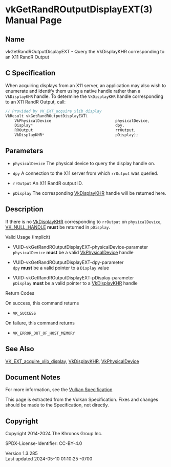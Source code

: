# vkGetRandROutputDisplayEXT(3) Manual Page

## Name

vkGetRandROutputDisplayEXT - Query the VkDisplayKHR corresponding to an
X11 RandR Output



## <a href="#_c_specification" class="anchor"></a>C Specification

When acquiring displays from an X11 server, an application may also wish
to enumerate and identify them using a native handle rather than a
`VkDisplayKHR` handle. To determine the `VkDisplayKHR` handle
corresponding to an X11 RandR Output, call:

``` c
// Provided by VK_EXT_acquire_xlib_display
VkResult vkGetRandROutputDisplayEXT(
    VkPhysicalDevice                            physicalDevice,
    Display*                                    dpy,
    RROutput                                    rrOutput,
    VkDisplayKHR*                               pDisplay);
```

## <a href="#_parameters" class="anchor"></a>Parameters

- `physicalDevice` The physical device to query the display handle on.

- `dpy` A connection to the X11 server from which `rrOutput` was
  queried.

- `rrOutput` An X11 RandR output ID.

- `pDisplay` The corresponding [VkDisplayKHR](https://registry.khronos.org/vulkan/specs/1.3-extensions/man/html/VkDisplayKHR.html) handle
  will be returned here.

## <a href="#_description" class="anchor"></a>Description

If there is no [VkDisplayKHR](https://registry.khronos.org/vulkan/specs/1.3-extensions/man/html/VkDisplayKHR.html) corresponding to
`rrOutput` on `physicalDevice`, [VK_NULL_HANDLE](https://registry.khronos.org/vulkan/specs/1.3-extensions/man/html/VK_NULL_HANDLE.html)
**must** be returned in `pDisplay`.

Valid Usage (Implicit)

- <a href="#VUID-vkGetRandROutputDisplayEXT-physicalDevice-parameter"
  id="VUID-vkGetRandROutputDisplayEXT-physicalDevice-parameter"></a>
  VUID-vkGetRandROutputDisplayEXT-physicalDevice-parameter  
  `physicalDevice` **must** be a valid
  [VkPhysicalDevice](https://registry.khronos.org/vulkan/specs/1.3-extensions/man/html/VkPhysicalDevice.html) handle

- <a href="#VUID-vkGetRandROutputDisplayEXT-dpy-parameter"
  id="VUID-vkGetRandROutputDisplayEXT-dpy-parameter"></a>
  VUID-vkGetRandROutputDisplayEXT-dpy-parameter  
  `dpy` **must** be a valid pointer to a `Display` value

- <a href="#VUID-vkGetRandROutputDisplayEXT-pDisplay-parameter"
  id="VUID-vkGetRandROutputDisplayEXT-pDisplay-parameter"></a>
  VUID-vkGetRandROutputDisplayEXT-pDisplay-parameter  
  `pDisplay` **must** be a valid pointer to a
  [VkDisplayKHR](https://registry.khronos.org/vulkan/specs/1.3-extensions/man/html/VkDisplayKHR.html) handle

Return Codes

On success, this command returns  
- `VK_SUCCESS`

On failure, this command returns  
- `VK_ERROR_OUT_OF_HOST_MEMORY`

## <a href="#_see_also" class="anchor"></a>See Also

[VK_EXT_acquire_xlib_display](https://registry.khronos.org/vulkan/specs/1.3-extensions/man/html/VK_EXT_acquire_xlib_display.html),
[VkDisplayKHR](https://registry.khronos.org/vulkan/specs/1.3-extensions/man/html/VkDisplayKHR.html),
[VkPhysicalDevice](https://registry.khronos.org/vulkan/specs/1.3-extensions/man/html/VkPhysicalDevice.html)

## <a href="#_document_notes" class="anchor"></a>Document Notes

For more information, see the <a
href="https://registry.khronos.org/vulkan/specs/1.3-extensions/html/vkspec.html#vkGetRandROutputDisplayEXT"
target="_blank" rel="noopener">Vulkan Specification</a>

This page is extracted from the Vulkan Specification. Fixes and changes
should be made to the Specification, not directly.

## <a href="#_copyright" class="anchor"></a>Copyright

Copyright 2014-2024 The Khronos Group Inc.

SPDX-License-Identifier: CC-BY-4.0

Version 1.3.285  
Last updated 2024-05-10 01:10:25 -0700
